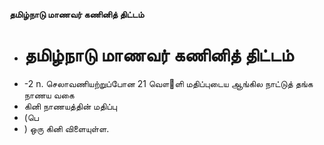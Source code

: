 **தமிழ்நாடு மாணவர் கணினித் திட்டம்**
- # தமிழ்நாடு மாணவர் கணினித் திட்டம்
- -2 n. செலாவணியற்றுப்போன 21 வௌ஢ளி மதிப்புடைய ஆங்கில நாட்டுத் தங்க நாணய வகை
- கினி நாணயத்தின் மதிப்பு
- (பெ
- ) ஒரு கினி விளையுள்ள.


